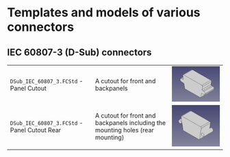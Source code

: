 # Templates and models of various connectors

## IEC 60807-3 (D-Sub) connectors

|     |     |     |
| --- | --- | --- |
| ```DSub_IEC_60807_3.FCStd``` - Panel Cutout | A cutout for front and backpanels | ![](https://raw.githubusercontent.com/tspspi/freecadModel/refs/heads/master/Electromechanics/Connectors/DSub_IEC_60807_3__PanelCutout.png)  |
| ```DSub_IEC_60807_3.FCStd``` - Panel Cutout Rear | A cutout for front and backpanels including the mounting holes (rear mounting) | ![](https://raw.githubusercontent.com/tspspi/freecadModel/refs/heads/master/Electromechanics/Connectors/DSub_IEC_60807_3__PanelCutoutRear.png) |
